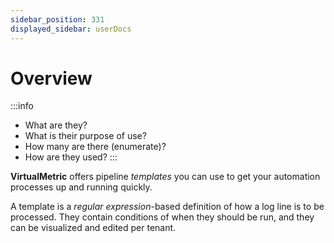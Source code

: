 ```yaml
---
sidebar_position: 331
displayed_sidebar: userDocs
---
```


# Overview

:::info
* What are they?
* What is their purpose of use?
* How many are there (enumerate)?
* How are they used?
:::

**VirtualMetric** offers pipeline _templates_ you can use to get your automation processes up and running quickly.

A template is a _regular expression_-based definition of how a log line is to be processed. They contain conditions of when they should be run, and they can be visualized and edited per tenant.
